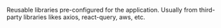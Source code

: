 Reusable libraries pre-configured for the application. Usually from third-party libraries likes axios, react-query, aws, etc.
